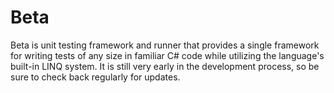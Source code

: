 # Beta

Beta is unit testing framework and runner that provides a single framework for writing tests of any size in familiar C# code while utilizing the language's built-in LINQ system.  It is still very early in the development process, so be sure to check back regularly for updates.
